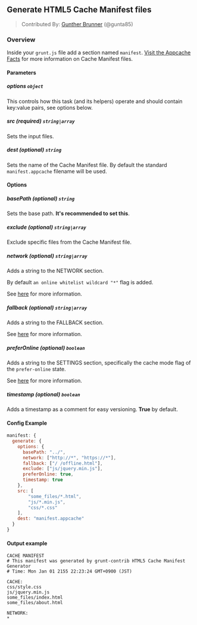 ## Generate HTML5 Cache Manifest files
> Contributed By: [Gunther Brunner](/gunta85) (@gunta85)

### Overview

Inside your `grunt.js` file add a section named `manifest`. [Visit the Appcache Facts](http://appcachefacts.info/) for more information on Cache Manifest files. 

#### Parameters

##### options ```object```

This controls how this task (and its helpers) operate and should contain key:value pairs, see options below.

##### src (required)  ```string|array```

Sets the input files.

##### dest (optional) ```string```

Sets the name of the Cache Manifest file.
By default the standard ```manifest.appcache``` filename will be used.

#### Options

##### basePath (optional)  ```string```

Sets the base path. **It's recommended to set this**.

##### exclude (optional)  ```string|array```

Exclude specific files from the Cache Manifest file.

##### network (optional)  ```string|array```

Adds a string to the NETWORK section. 

By default ```an online whitelist wildcard "*"``` flag is added. 

See [here](http://diveintohtml5.info/offline.html#network) for more information.

##### fallback (optional)  ```string|array```

Adds a string to the FALLBACK section. 

See [here](http://diveintohtml5.info/offline.html#fallback) for more information.

##### preferOnline (optional)  ```boolean```

Adds a string to the SETTINGS section, specifically the cache mode flag of the ```prefer-online``` state. 

See [here](http://www.whatwg.org/specs/web-apps/current-work/multipage/offline.html#concept-appcache-mode-prefer-online) for more information.

##### timestamp (optional)  ```boolean```

Adds a timestamp as a comment for easy versioning. **True** by default.


#### Config Example

``` javascript
manifest: {
  generate: {
    options: {
      basePath: "../",
      network: ["http://*", "https://*"],
      fallback: ["/ /offline.html"],
      exclude: ["js/jquery.min.js"],
      preferOnline: true,
      timestamp: true
    },
    src: [
    	"some_files/*.html",
    	"js/*.min.js",
    	"css/*.css"
    ],
    dest: "manifest.appcache"
  }
}
```

#### Output example

``` 
CACHE MANIFEST
# This manifest was generated by grunt-contrib HTML5 Cache Manifest Generator
# Time: Mon Jan 01 2155 22:23:24 GMT+0900 (JST)

CACHE:
css/style.css
js/jquery.min.js
some_files/index.html
some_files/about.html

NETWORK:
*

``` 